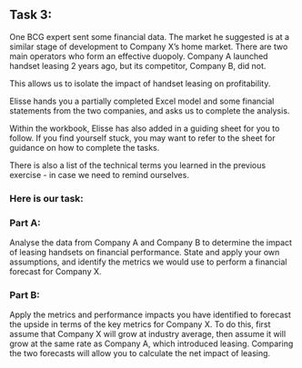 <h2><b>Task 3:</b></h2>

One BCG expert sent some financial data. The market he suggested is at a similar stage of development to Company X’s home market. 
There are two main operators who form an effective duopoly. Company A launched handset leasing 2 years ago, but its competitor, Company B, did not. 

This allows us to isolate the impact of handset leasing on profitability.

Elisse hands you a partially completed Excel model and some financial statements from the two companies, and asks us to complete the analysis. 

Within the workbook, Elisse has also added in a guiding sheet for you to follow. If you find yourself stuck, you may want to refer to the sheet for guidance on how to complete the tasks. 

There is also a list of the technical terms you learned in the previous exercise - in case we need to remind ourselves. 

<h3><b>Here is our task:</b></h3>

<h3><b>Part A:</b></h3>

Analyse the data from Company A and Company B to determine the impact of leasing handsets on financial performance. State and apply your own assumptions, and identify the metrics we would use to perform a financial forecast for Company X.

<h3><b>Part B:</b></h3>

Apply the metrics and performance impacts you have identified to forecast the upside in terms of the key metrics for Company X. To do this, first assume that Company X will grow at industry average, 
then assume it will grow at the same rate as Company A, which introduced leasing. Comparing the two forecasts will allow you to calculate the net impact of leasing.

 

